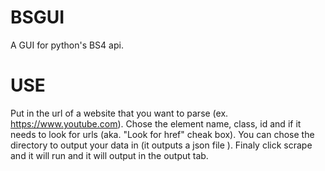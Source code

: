 # BSGUI
A GUI for python's BS4 api.

# USE

Put in the url of a website that you want to parse (ex. https://www.youtube.com).
Chose the element name, class, id and if it needs to look for urls (aka. "Look for href" cheak box).
You can chose the directory to output your data in (it outputs a json file ).
Finaly click scrape and it will run and it will output in the output tab.
